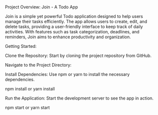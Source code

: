 Project Overview: Join - A Todo App

Join is a simple yet powerful Todo application designed to help users manage their tasks efficiently. The app allows users to create, edit, and delete tasks, providing a user-friendly interface to keep track of daily activities. With features such as task categorization, deadlines, and reminders, Join aims to enhance productivity and organization.

Getting Started:

Clone the Repository: Start by cloning the project repository from GitHub.

Navigate to the Project Directory:

Install Dependencies: Use npm or yarn to install the necessary dependencies.

npm install
or
yarn install

Run the Application: Start the development server to see the app in action.

npm start
or
yarn start
